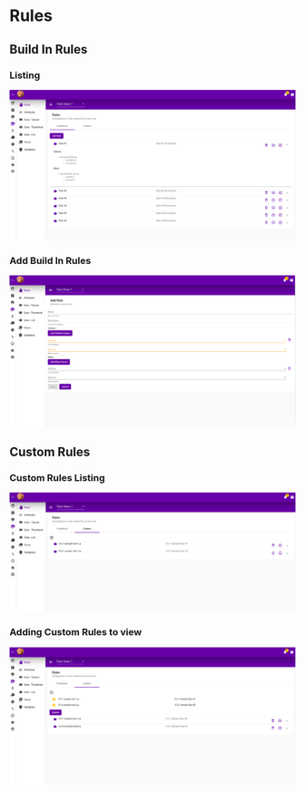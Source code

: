 # Rules

## Build In Rules

### Listing

![](../../.gitbook/assets/rules-predefined-listing.png)

### Add Build In Rules

![](../../.gitbook/assets/rules-predefined-add.png)

## Custom Rules

### Custom Rules Listing

![](../../.gitbook/assets/rules-custom-listing.png)

### Adding Custom Rules to view

![](../../.gitbook/assets/rules-custom-add.png)

